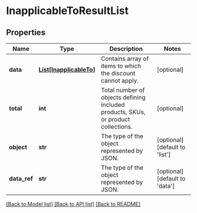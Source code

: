 # InapplicableToResultList


## Properties
Name | Type | Description | Notes
------------ | ------------- | ------------- | -------------
**data** | [**List[InapplicableTo]**](InapplicableTo.md) | Contains array of items to which the discount cannot apply. | [optional] 
**total** | **int** | Total number of objects defining included products, SKUs, or product collections. | [optional] 
**object** | **str** | The type of the object represented by JSON. | [optional] [default to 'list']
**data_ref** | **str** | The type of the object represented by JSON. | [optional] [default to 'data']

[[Back to Model list]](../README.md#documentation-for-models) [[Back to API list]](../README.md#documentation-for-api-endpoints) [[Back to README]](../README.md)


